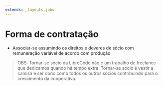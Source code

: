 ```yaml
---
extends: _layouts.jobs
---
```


# Forma de contratação

* Associar-se assumindo os direitos e deveres de sócio com remuneração variável de acordo com produção

> OBS: Tornar-se sócio da LibreCode não é um trabalho de freelance que dedicamos quando há tempo extra. Tornar-se sócio é vestir a camisa e ser dono como todos os outros sócios contribuindo para o crescimento da cooperativa.
